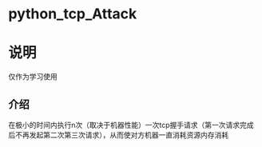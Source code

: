 # python_tcp_Attack
# 说明
仅作为学习使用
## 介绍
在极小的时间内执行n次（取决于机器性能）一次tcp握手请求（第一次请求完成后不再发起第二次第三次请求），从而使对方机器一直消耗资源内存消耗
